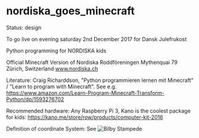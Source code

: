 # nordiska_goes_minecraft

Status: design

To go live on evening saturday 2nd December 2017
for Dansk Julefrukost

Python programming for NORDISKA kids

Official Minecraft Version of Nordiska Roddföreningen
Mythenquai 79 Zürich, Switzerland
www.nordiska.ch

Literature:
Craig Richarddson, "Python programmieren lernen mit Minecraft" / "Learn to program with Minecraft".
See e.g.
https://www.amazon.com/Learn-Program-Minecraft-Transform-Python/dp/1593276702

Recommended hardware:
Any Raspberry Pi 3, Kano is the coolest package for kids:
https://kano.me/store/row/products/computer-kit-2016

Definition of coordinate System:
See 
![Bilby Stampede](https://github.com/potf0815/nordiska_goes_minecraft/blob/master/nordiska_minecraft_coordinate_system.png)





